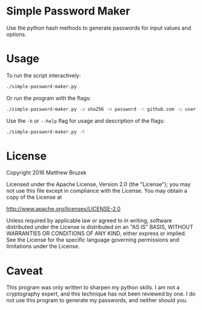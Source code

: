 # Simple Password Maker

Use the python hash methods to generate passwords for input values and
options.

# Usage

To run the script interactively:
```bash
./simple-password-maker.py
```

Or run the program with the flags:
```bash
./simple-password-maker.py -a sha256 -m password -r github.com -u user -d modifier -g 20 -c 0123456789abcdef
```

Use the `-h` or `--help` flag for usage and description of the flags:
```bash
./simple-password-maker.py -h
```

# License

Copyright 2016 Matthew Bruzek

Licensed under the Apache License, Version 2.0 (the "License");
you may not use this file except in compliance with the License.
You may obtain a copy of the License at

http://www.apache.org/licenses/LICENSE-2.0

Unless required by applicable law or agreed to in writing, software
distributed under the License is distributed on an "AS IS" BASIS,
WITHOUT WARRANTIES OR CONDITIONS OF ANY KIND, either express or implied.
See the License for the specific language governing permissions and
limitations under the License.

# Caveat

This program was only written to sharpen my python skills. I am not a
cryptography expert, and this technique has not been reviewed by one. I do not
use this program to generate my passwords, and neither should you.
